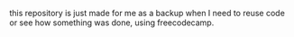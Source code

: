 this repository is just made for me as a backup when I need to reuse code or see how something was done, using freecodecamp.
